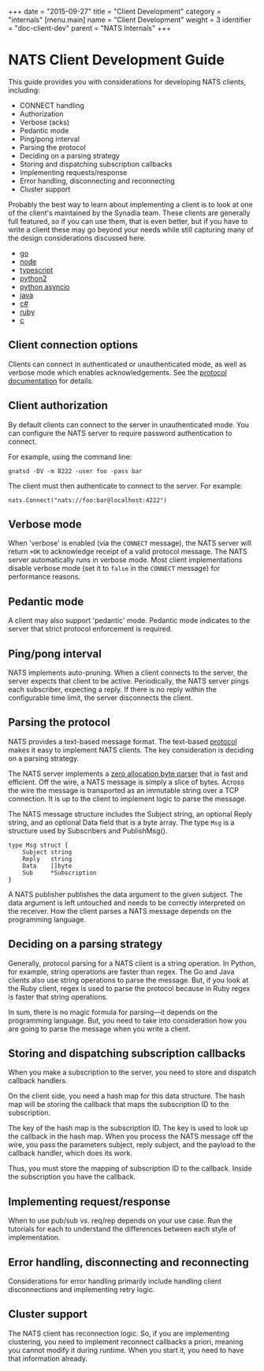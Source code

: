 +++
date = "2015-09-27"
title = "Client Development"
category = "internals"
[menu.main]
  name = "Client Development"
  weight = 3
  identifier = "doc-client-dev"
  parent = "NATS Internals"
+++

# NATS Client Development Guide

This guide provides you with considerations for developing NATS clients, including:

- CONNECT handling
- Authorization
- Verbose (acks)
- Pedantic mode
- Ping/pong interval
- Parsing the protocol
- Deciding on a parsing strategy
- Storing and dispatching subscription callbacks
- Implementing requests/response
- Error handling, disconnecting and reconnecting
- Cluster support

Probably the best way to learn about implementing a client is to look at one of the client's maintained by the Synadia team. These clients are generally full featured, so if you can use them, that is even better, but if you have to write a client these may go beyond your needs while still capturing many of the design considerations discussed here.

- [go](https://github.com/nats-io/go-nats)
- [node](https://github.com/nats-io/node-nats)
- [typescript](https://github.com/nats-io/ts-nats)
- [python2](https://github.com/nats-io/python-nats)
- [python asyncio](https://github.com/nats-io/asyncio-nats)
- [java](https://github.com/nats-io/java-nats)
- [c#](https://github.com/nats-io/csharp-nats)
- [ruby](https://github.com/nats-io/ruby-nats)
- [c](https://github.com/nats-io/cnats)

## Client connection options

Clients can connect in authenticated or unauthenticated mode, as well as verbose mode which enables acknowledgements. See the [protocol documentation](/documentation/internals/nats-protocol/#CONNECT) for details.

## Client authorization

By default clients can connect to the server in unauthenticated mode. You can configure the NATS server to require password authentication to connect.

For example, using the command line:

```
gnatsd -DV -m 8222 -user foo -pass bar
```

The client must then authenticate to connect to the server. For example:

```
nats.Connect("nats://foo:bar@localhost:4222")
```

## Verbose mode

When 'verbose' is enabled (via the `CONNECT` message), the NATS server will return `+OK` to acknowledge receipt of a valid protocol message. The NATS server automatically runs in verbose mode. Most client implementations disable verbose mode (set it to `false` in the `CONNECT` message) for performance reasons.

## Pedantic mode

A client may also support 'pedantic' mode. Pedantic mode indicates to the server that strict protocol enforcement is required.

## Ping/pong interval

NATS implements auto-pruning. When a client connects to the server, the server expects that client to be active. Periodically, the NATS server pings each subscriber, expecting a reply. If there is no reply within the configurable time limit, the server disconnects the client.

## Parsing the protocol

NATS provides a text-based message format. The text-based [protocol](/documentation/internals/nats-protocol/) makes it easy to implement NATS clients. The key consideration is deciding on a parsing strategy.

The NATS server implements a [zero allocation byte parser](https://youtu.be/ylRKac5kSOk?t=10m46s) that is fast and efficient. Off the wire, a NATS message is simply a slice of bytes. Across the wire the message is transported as an immutable string over a TCP connection. It is up to the client to implement logic to parse the message.

The NATS message structure includes the Subject string, an optional Reply string, and an optional Data field that is a byte array. The type `Msg` is a structure used by Subscribers and PublishMsg().

```
type Msg struct {
    Subject string
    Reply   string
    Data    []byte
    Sub     *Subscription
}
```

A NATS publisher publishes the data argument to the given subject. The data argument is left untouched and needs to be correctly interpreted on the receiver. How the client parses a NATS message depends on the programming language.

## Deciding on a parsing strategy

Generally, protocol parsing for a NATS client is a string operation. In Python, for example, string operations are faster than regex. The Go and Java clients also use string operations to parse the message. But, if you look at the Ruby client, regex is used to parse the protocol because in Ruby regex is faster that string operations.

In sum, there is no magic formula for parsing—it depends on the programming language. But, you need to take into consideration how you are going to parse the message when you write a client.

## Storing and dispatching subscription callbacks

When you make a subscription to the server, you need to store and dispatch callback handlers.

On the client side, you need a hash map for this data structure. The hash map will be storing the callback that maps the subscription ID to the subscription.

The key of the hash map is the subscription ID. The key is used to look up the callback in the hash map. When you process the NATS message off the wire, you pass the parameters subject, reply subject, and the payload to the callback handler, which does its work.

Thus, you must store the mapping of subscription ID to the callback. Inside the subscription you have the callback.

## Implementing request/response

When to use pub/sub vs. req/rep depends on your use case. Run the tutorials for each to understand the differences between each style of implementation.

## Error handling, disconnecting and reconnecting

Considerations for error handling primarily include handling client disconnections and implementing retry logic.

## Cluster support

The NATS client has reconnection logic. So, if you are implementing clustering, you need to implement reconnect callbacks a priori, meaning you cannot modify it during runtime. When you start it, you need to have that information already.
